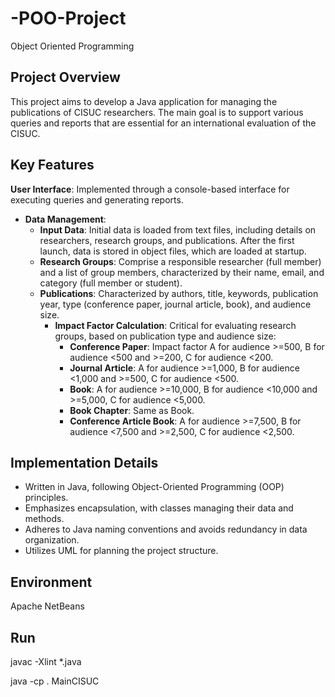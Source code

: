 # -POO-Project
Object Oriented Programming

## Project Overview

This project aims to develop a Java application for managing the publications of CISUC researchers. The main goal is to support various queries and reports that are essential for an international evaluation of the CISUC.

## Key Features

**User Interface**: Implemented through a console-based interface for executing queries and generating reports.
- **Data Management**:
  - **Input Data**: Initial data is loaded from text files, including details on researchers, research groups, and publications. After the first launch, data is stored in object files, which are loaded at startup.
  - **Research Groups**: Comprise a responsible researcher (full member) and a list of group members, characterized by their name, email, and category (full member or student).
  - **Publications**: Characterized by authors, title, keywords, publication year, type (conference paper, journal article, book), and audience size.
    - **Impact Factor Calculation**: Critical for evaluating research groups, based on publication type and audience size:
      - **Conference Paper**: Impact factor A for audience >=500, B for audience <500 and >=200, C for audience <200.
      - **Journal Article**: A for audience >=1,000, B for audience <1,000 and >=500, C for audience <500.
      - **Book**: A for audience >=10,000, B for audience <10,000 and >=5,000, C for audience <5,000.
      - **Book Chapter**: Same as Book.
      - **Conference Article Book**: A for audience >=7,500, B for audience <7,500 and >=2,500, C for audience <2,500.
        
## Implementation Details

- Written in Java, following Object-Oriented Programming (OOP) principles.
- Emphasizes encapsulation, with classes managing their data and methods.
- Adheres to Java naming conventions and avoids redundancy in data organization.
- Utilizes UML for planning the project structure.

## Environment

Apache NetBeans

## Run
javac -Xlint *.java

java -cp . MainCISUC

